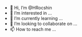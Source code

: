 - 👋 Hi, I’m @HRocshin
- 👀 I’m interested in ...
- 🌱 I’m currently learning ...
- 💞️ I’m looking to collaborate on ...
- 📫 How to reach me ...

<!---
HRocshin/HRocshin is a ✨ special ✨ repository because its `README.md` (this file) appears on your GitHub profile.
You can click the Preview link to take a look at your changes.
--->
